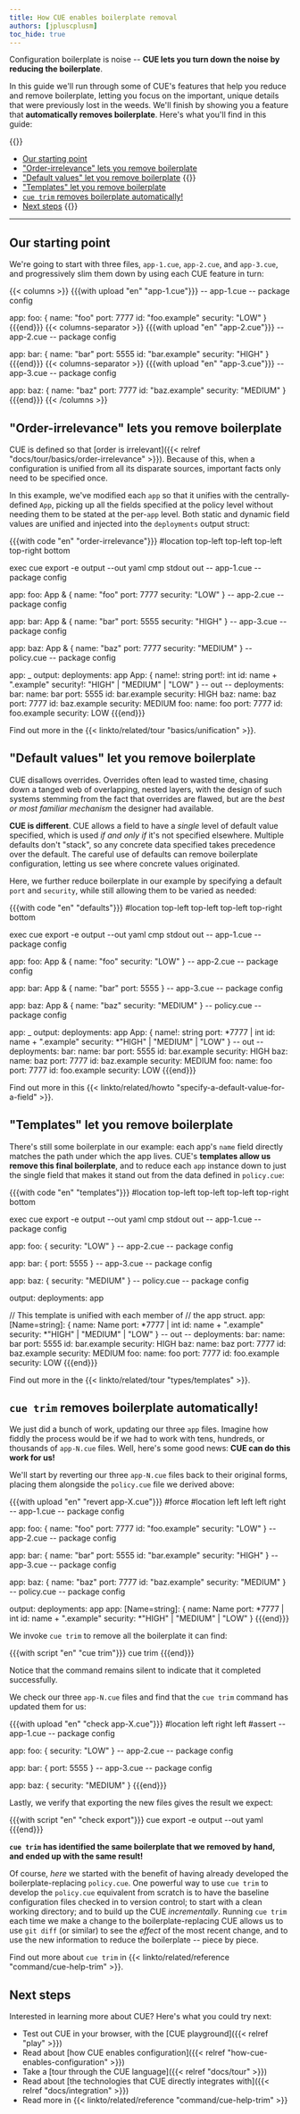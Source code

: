 ```yaml
---
title: How CUE enables boilerplate removal
authors: [jpluscplusm]
toc_hide: true
---
```


Configuration boilerplate is noise --
**CUE lets you turn down the noise by reducing the boilerplate**.

In this guide we'll run through some of CUE's features that help you reduce and
remove boilerplate, letting you focus on the important, unique details that
were previously lost in the weeds. We'll finish by showing you a feature
that **automatically removes boilerplate**.
Here's what you'll find in this guide:

{{<columns>}}
- [Our starting point](#our-starting-point)
- ["Order-irrelevance" lets you remove boilerplate](#order-irrelevance-lets-you-remove-boilerplate)
- ["Default values" let you remove boilerplate](#default-values-let-you-remove-boilerplate)
{{<columns-separator>}}
- ["Templates" let you remove boilerplate](#templates-let-you-remove-boilerplate)
- [`cue trim` removes boilerplate automatically!](#cue-trim-removes-boilerplate-automatically)
- [Next steps](#next-steps)
{{</columns>}}

---

## Our starting point

We're going to start with three files, `app-1.cue`, `app-2.cue`, and
`app-3.cue`, and progressively slim them down by using each CUE feature in
turn:

{{< columns >}}
{{{with upload "en" "app-1.cue"}}}
-- app-1.cue --
package config

app: foo: {
	name:     "foo"
	port:     7777
	id:       "foo.example"
	security: "LOW"
}
{{{end}}}
{{< columns-separator >}}
{{{with upload "en" "app-2.cue"}}}
-- app-2.cue --
package config

app: bar: {
	name:     "bar"
	port:     5555
	id:       "bar.example"
	security: "HIGH"
}
{{{end}}}
{{< columns-separator >}}
{{{with upload "en" "app-3.cue"}}}
-- app-3.cue --
package config

app: baz: {
	name:     "baz"
	port:     7777
	id:       "baz.example"
	security: "MEDIUM"
}
{{{end}}}
{{< /columns >}}

## "Order-irrelevance" lets you remove boilerplate

CUE is defined so that
[order is irrelevant]({{< relref "docs/tour/basics/order-irrelevance" >}}).
Because of this, when a configuration is unified from all its disparate
sources, important facts only need to be specified once.

In this example, we've modified each `app` so that it unifies with the
centrally-defined `App`, picking up all the fields specified at the policy
level without needing them to be stated at the per-`app` level. Both static and
dynamic field values are unified and injected into the `deployments` output
struct:

{{{with code "en" "order-irrelevance"}}}
#location top-left top-left top-left top-right bottom

exec cue export -e output --out yaml
cmp stdout out
-- app-1.cue --
package config

app: foo: App & {
	name:     "foo"
	port:     7777
	security: "LOW"
}
-- app-2.cue --
package config

app: bar: App & {
	name:     "bar"
	port:     5555
	security: "HIGH"
}
-- app-3.cue --
package config

app: baz: App & {
	name:     "baz"
	port:     7777
	security: "MEDIUM"
}
-- policy.cue --
package config

app: _
output: deployments: app
App: {
	name!:     string
	port!:     int
	id:        name + ".example"
	security!: "HIGH" | "MEDIUM" | "LOW"
}
-- out --
deployments:
  bar:
    name: bar
    port: 5555
    id: bar.example
    security: HIGH
  baz:
    name: baz
    port: 7777
    id: baz.example
    security: MEDIUM
  foo:
    name: foo
    port: 7777
    id: foo.example
    security: LOW
{{{end}}}

Find out more in the {{< linkto/related/tour "basics/unification" >}}.

## "Default values" let you remove boilerplate

CUE disallows overrides. Overrides often lead to wasted time, chasing down a
tanged web of overlapping, nested layers, with the design of such systems
stemming from the fact that overrides are flawed, but are the *best or most
familiar mechanism* the designer had available.

**CUE is different**. CUE allows a field to have a *single* level of default
value specified, which is used *if and only if* it's not specified elsewhere.
Multiple defaults don't "stack", so any concrete data specified takes
precedence over the default. The careful use of defaults can remove
boilerplate configuration, letting us see where concrete values originated.

Here, we further reduce boilerplate in our example by specifying a default
`port` and `security`, while still allowing them to be varied as needed:

{{{with code "en" "defaults"}}}
#location top-left top-left top-left top-right bottom

exec cue export -e output --out yaml
cmp stdout out
-- app-1.cue --
package config

app: foo: App & {
	name:     "foo"
	security: "LOW"
}
-- app-2.cue --
package config

app: bar: App & {
	name: "bar"
	port: 5555
}
-- app-3.cue --
package config

app: baz: App & {
	name:     "baz"
	security: "MEDIUM"
}
-- policy.cue --
package config

app: _
output: deployments: app
App: {
	name!:    string
	port:     *7777 | int
	id:       name + ".example"
	security: *"HIGH" | "MEDIUM" | "LOW"
}
-- out --
deployments:
  bar:
    name: bar
    port: 5555
    id: bar.example
    security: HIGH
  baz:
    name: baz
    port: 7777
    id: baz.example
    security: MEDIUM
  foo:
    name: foo
    port: 7777
    id: foo.example
    security: LOW
{{{end}}}

Find out more in this {{< linkto/related/howto "specify-a-default-value-for-a-field" >}}.

## "Templates" let you remove boilerplate

There's still some boilerplate in our example: each app's `name` field directly
matches the path under which the app lives.
CUE's **templates allow us remove this final boilerplate**, and to reduce each
`app` instance down to just the single field that makes it stand out from the
data defined in `policy.cue`:

{{{with code "en" "templates"}}}
#location top-left top-left top-left top-right bottom

exec cue export -e output --out yaml
cmp stdout out
-- app-1.cue --
package config

app: foo: {
	security: "LOW"
}
-- app-2.cue --
package config

app: bar: {
	port: 5555
}
-- app-3.cue --
package config

app: baz: {
	security: "MEDIUM"
}
-- policy.cue --
package config

output: deployments: app

// This template is unified with each member of
// the app struct.
app: [Name=string]: {
	name:     Name
	port:     *7777 | int
	id:       name + ".example"
	security: *"HIGH" | "MEDIUM" | "LOW"
}
-- out --
deployments:
  bar:
    name: bar
    port: 5555
    id: bar.example
    security: HIGH
  baz:
    name: baz
    port: 7777
    id: baz.example
    security: MEDIUM
  foo:
    name: foo
    port: 7777
    id: foo.example
    security: LOW
{{{end}}}

Find out more in the {{< linkto/related/tour "types/templates" >}}.

## `cue trim` removes boilerplate automatically!

We just did a bunch of work, updating our three `app` files. Imagine how fiddly
the process would be if we had to work with tens, hundreds, or thousands of
`app-N.cue` files. Well, here's some good news: **CUE can do this work for us!**

We'll start by reverting our three `app-N.cue` files back to their original
forms, placing them alongside the `policy.cue` file we derived above:

{{{with upload "en" "revert app-X.cue"}}}
#force
#location left left left right
-- app-1.cue --
package config

app: foo: {
	name:     "foo"
	port:     7777
	id:       "foo.example"
	security: "LOW"
}
-- app-2.cue --
package config

app: bar: {
	name:     "bar"
	port:     5555
	id:       "bar.example"
	security: "HIGH"
}
-- app-3.cue --
package config

app: baz: {
	name:     "baz"
	port:     7777
	id:       "baz.example"
	security: "MEDIUM"
}
-- policy.cue --
package config

output: deployments: app
app: [Name=string]: {
	name:     Name
	port:     *7777 | int
	id:       name + ".example"
	security: *"HIGH" | "MEDIUM" | "LOW"
}
{{{end}}}

We invoke `cue trim` to remove all the boilerplate it can find:

{{{with script "en" "cue trim"}}}
cue trim
{{{end}}}

Notice that the command remains silent to indicate that it completed successfully.

We check our three `app-N.cue` files and find that the `cue trim` command has
updated them for us:

{{{with upload "en" "check app-X.cue"}}}
#location left right left
#assert
-- app-1.cue --
package config

app: foo: {
	security: "LOW"
}
-- app-2.cue --
package config

app: bar: {
	port: 5555
}
-- app-3.cue --
package config

app: baz: {
	security: "MEDIUM"
}
{{{end}}}

Lastly, we verify that exporting the new files gives the result we expect:

{{{with script "en" "check export"}}}
cue export -e output --out yaml
{{{end}}}

**`cue trim` has identified the same boilerplate that we removed by hand, and
ended up with the same result!**

Of course, *here* we started with the benefit of having already developed the
boilerplate-replacing `policy.cue`.
One powerful way to use `cue trim` to develop the `policy.cue` equivalent from
scratch is to have the baseline configuration files checked in to version
control; to start with a clean working directory; and to build up the CUE
*incrementally*.
Running `cue trim` each time we make a change to the boilerplate-replacing CUE
allows us to use `git diff` (or similar) to see the *effect* of the most recent
change, and to use the new information to reduce the boilerplate -- piece by
piece.

Find out more about `cue trim` in {{< linkto/related/reference "command/cue-help-trim" >}}.

## Next steps

Interested in learning more about CUE? Here's what you could try next:

- Test out CUE in your browser, with the [CUE playground]({{< relref "play" >}})
- Read about
  [how CUE enables configuration]({{< relref "how-cue-enables-configuration" >}})
- Take a [tour through the CUE language]({{< relref "docs/tour" >}})
- Read about
  [the technologies that CUE directly integrates with]({{< relref "docs/integration" >}})
- Read more in {{< linkto/related/reference "command/cue-help-trim" >}}
